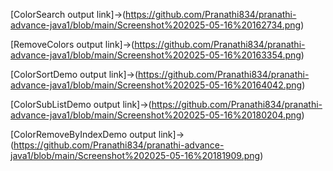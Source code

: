 [ColorSearch output link]->(https://github.com/Pranathi834/pranathi-advance-java1/blob/main/Screenshot%202025-05-16%20162734.png)

[RemoveColors output link]->(https://github.com/Pranathi834/pranathi-advance-java1/blob/main/Screenshot%202025-05-16%20163354.png)

[ColorSortDemo output link]->(https://github.com/Pranathi834/pranathi-advance-java1/blob/main/Screenshot%202025-05-16%20164042.png)

[ColorSubListDemo output link]->(https://github.com/Pranathi834/pranathi-advance-java1/blob/main/Screenshot%202025-05-16%20180204.png)

[ColorRemoveByIndexDemo output link]->(https://github.com/Pranathi834/pranathi-advance-java1/blob/main/Screenshot%202025-05-16%20181909.png)

